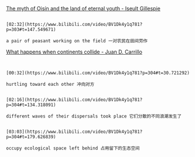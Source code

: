 [The myth of Oisín and the land of eternal youth - Iseult Gillespie](https://www.bilibili.com/video/BV1Dk4y1q781?p=303)

```ad-note

[02:32](https://www.bilibili.com/video/BV1Dk4y1q781?p=303#t=147.549671)

a pair of peasant working on the field 一对农民在田间劳作
```


[What happens when continents collide - Juan D. Carrillo](https://www.bilibili.com/video/BV1Dk4y1q781?p=304)

```ad-note


[00:32](https://www.bilibili.com/video/BV1Dk4y1q781?p=304#t=30.721292)

hurtling toward each other 冲向对方
```

```ad-note

[02:16](https://www.bilibili.com/video/BV1Dk4y1q781?p=304#t=134.318091)

different waves of their dispersals took place 它们分散的不同浪潮发生了
```

```ad-note

[03:03](https://www.bilibili.com/video/BV1Dk4y1q781?p=304#t=179.626839)

occupy ecological space left behind 占用留下的生态空间
```
